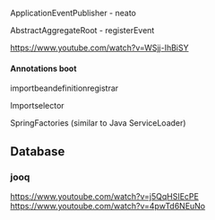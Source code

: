 ApplicationEventPublisher - neato

AbstractAggregateRoot<T> - registerEvent

https://www.youtube.com/watch?v=WSjj-IhBiSY

#### Annotations boot

importbeandefinitionregistrar

Importselector

SpringFactories (similar to Java ServiceLoader)


## Database


### jooq

https://www.youtoube.com/watch?v=j5QqHSIEcPE
https://www.youtoube.com/watch?v=4pwTd6NEuNo



